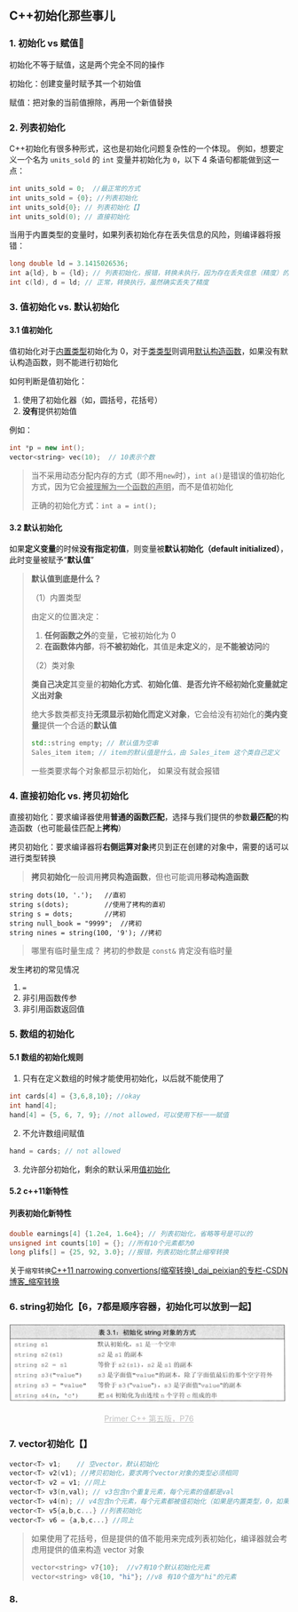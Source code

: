 ## C++初始化那些事儿

### 1. 初始化 vs 赋值💢

初始化不等于赋值，这是两个完全不同的操作

初始化：创建变量时赋予其一个初始值

赋值：把对象的当前值擦除，再用一个新值替换

### 2. 列表初始化

C++初始化有很多种形式，这也是初始化问题复杂性的一个体现。 例如，想要定义一个名为 `units_sold` 的 `int` 变量并初始化为 `0`，以下 4 条语句都能做到这一点：

```c++
int units_sold = 0;  //最正常的方式
int units_sold = {0}; //列表初始化
int units_sold{0}; // 列表初始化【】
int units_sold(0); // 直接初始化
```

当用于内置类型的变量时，如果列表初始化存在丢失信息的风险，则编译器将报错：

```c++
long double ld = 3.1415026536;
int a{ld}, b = {ld}; // 列表初始化，报错，转换未执行，因为存在丢失信息（精度）的风险
int c(ld), d = ld; // 正常，转换执行，虽然确实丢失了精度
```

### 3. 值初始化 vs. 默认初始化

#### 3.1 值初始化

值初始化对于<u>内置类型</u>初始化为 0，对于<u>类类型</u>则调用<u>默认构造函数</u>，如果没有默认构造函数，则不能进行初始化

如何判断是值初始化：

1. 使用了初始化器（如，圆括号，花括号）
2. **没有**提供初始值

例如：

```cpp
int *p = new int();
vector<string> vec(10);  // 10表示个数
```

> 当不采用动态分配内存的方式（即不用`new`时），`int a()`是错误的值初始化方式，因为它会<u>被理解为一个函数的声明</u>，而不是值初始化
>
> 正确的初始化方式：`int a = int();`

#### 3.2 默认初始化

如果**定义变量**的时候**没有指定初值**，则变量被**默认初始化（default initialized）**，此时变量被赋予“**默认值**”

>  **默认值到底是什么？**
>
>  （1）内置类型
>
>  由定义的位置决定：
>
>  1. **任何函数之外**的变量，它被初始化为 0
>  2. **在函数体内部**，将**不被初始化**，其值是**未定义**的，是**不能被访问**的
>
>  （2）类对象
>
>  **类自己决定**其变量的**初始化方式**、**初始化值**、**是否允许不经初始化变量就定义出对象**
>
>  绝大多数类都支持**无须显示初始化而定义对象**，它会给没有初始化的**类内变量**提供一个合适的**默认值**
>
>  ```c++
>  std::string empty; // 默认值为空串
>  Sales_item item; // item的默认值是什么，由 Sales_item 这个类自己定义
>  ```
>
>  一些类要求每个对象都显示初始化， 如果没有就会报错

### 4. 直接初始化 vs. 拷贝初始化



直接初始化：要求编译器使用**普通的函数匹配**，选择与我们提供的参数**最匹配**的构造函数（也可能最佳匹配上**拷构**）

拷贝初始化：要求编译器将**右侧运算对象**拷贝到正在创建的对象中，需要的话可以进行类型转换

> **拷贝初始化**一般调用**拷贝构造函数**，但也可能调用**移动构造函数**

```
string dots(10, '.');   //直初
string s(dots);  		//使用了拷构的直初
string s = dots; 		//拷初
string null_book = "9999";  //拷初
string nines = string(100, '9'); //拷初
```

> 哪里有临时量生成？ 拷初的参数是 `const&` 肯定没有临时量

发生拷初的常见情况

1. `=`
2. 非引用函数传参
3. 非引用函数返回值

### 5. 数组的初始化

#### 5.1 数组的初始化规则

1. 只有在定义数组的时候才能使用初始化，以后就不能使用了

```c++
int cards[4] = {3,6,8,10}; //okay
int hand[4];
hand[4] = {5, 6, 7, 9}; //not allowed，可以使用下标一一赋值
```

2. 不允许数组间赋值

```c++
hand = cards; // not allowed
```

3. 允许部分初始化，剩余的默认采用<u>值初始化</u>

#### 5.2 c++11新特性

#### 列表初始化新特性

```c++
double earnings[4] {1.2e4, 1.6e4}; // 列表初始化，省略等号是可以的
unsigned int counts[10] = {}; //所有10个元素都为0
long plifs[] = {25, 92, 3.0}; //报错，列表初始化禁止缩窄转换
```

关于`缩窄转换`[C++11 narrowing convertions(缩窄转换)_dai_peixian的专栏-CSDN博客_缩窄转换](https://blog.csdn.net/dai_peixian/article/details/52767057)

### 6. string初始化【6，7都是顺序容器，初始化可以放到一起】

![初始化string](https://raw.githubusercontent.com/Vio1ette/blog-img/main/image-20211109100945293.png)

<center style="color:#C0C0C0;text-decoration:underline">Primer C++ 第五版，P76</center>

### 7. vector初始化【】

```c++
vector<T> v1;    // 空vector，默认初始化
vector<T> v2(v1); //拷贝初始化，要求两个vector对象的类型必须相同
vector<T> v2 = v1; //同上
vector<T> v3(n,val); // v3包含n个重复元素，每个元素的值都是val
vector<T> v4(n); // v4包含n个元素，每个元素都被值初始化（如果是内置类型，0，如果是类类型，则执行类定义默认初始化）
vector<T> v5{a,b,c...} //列表初始化
vector<T> v6 = {a,b,c...} //同上 
```

> 如果使用了花括号，但是提供的值不能用来完成列表初始化，编译器就会考虑用提供的值来构造 vector 对象
>
> ```c++
> vector<string> v7{10};  //v7有10个默认初始化元素
> vector<string> v8{10, "hi"}; //v8 有10个值为"hi"的元素
> ```

### 8. 

